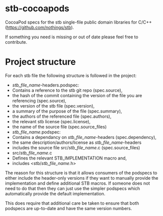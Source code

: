 # stb-cocoapods
CocoaPod specs for the stb single-file public domain libraries for C/C++ (https://github.com/nothings/stb).

If something you need is missing or out of date please feel free to contribute.

# Project structure

For each stb file the following structure is followed in the project:
- *stb_file_name*-headers.podspec:
 - Contains a reference to the stb git repo (spec.source),
 - the hash of the commit containing the version of the file you are referencing (spec.source),
 - the version of the stb file (spec.version),
 - a summary of the purpose of the file (spec.summary),
 - the authors of the referenced file (spec.authors),
 - the relevant stb license (spec.license),
 - the name of the source file (spec.source_files)
- *stb_file_name*.podspec:
 - Contains a dependancy on *stb_file_name*-headers (spec.dependency),
 - the same description/authors/license as *stb_file_name*-headers
 - includes the source file src/*stb_file_name*.c (spec.source_files)
- src/*stb_file_name*.c
 - Defines the relevant STB_IMPLEMENTATION macro and,
 - includes &lt;stb/*stb_file_name*.h&gt;
 
The reason for this structure is that it allows consumers of the podspecs to either include the header-only
versions if they want to manually provide the implementation and define additional STB macros. If someone does not need
to do that then they can just use the simpler podspecs which automatically provide the default implementation.

This does require that additional care be taken to ensure that both podspecs are up-to-date and have the same version numbers.
